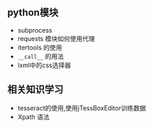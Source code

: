 ## python模块
- subprocess
- requests 模块如何使用代理
- itertools 的使用
- `__call__` 的用法
- lxml中的css选择器





## 相关知识学习
- tesseract的使用,使用jTessBoxEditor训练数据
- Xpath 语法

